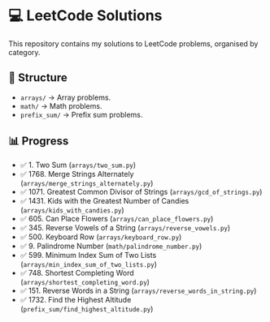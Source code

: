 # 💻 LeetCode Solutions

This repository contains my solutions to LeetCode problems, organised by category.

## 📂 Structure

- `arrays/` → Array problems.
- `math/` → Math problems.
- `prefix_sum/` → Prefix sum problems.

## 📊 Progress

- ✅ 1. Two Sum (`arrays/two_sum.py`)
- ✅ 1768. Merge Strings Alternately (`arrays/merge_strings_alternately.py`)
- ✅ 1071. Greatest Common Divisor of Strings (`arrays/gcd_of_strings.py`)
- ✅ 1431. Kids with the Greatest Number of Candies (`arrays/kids_with_candies.py`)
- ✅ 605. Can Place Flowers (`arrays/can_place_flowers.py`)
- ✅ 345. Reverse Vowels of a String (`arrays/reverse_vowels.py`)
- ✅ 500. Keyboard Row (`arrays/keyboard_row.py`)
- ✅ 9. Palindrome Number (`math/palindrome_number.py`)
- ✅ 599. Minimum Index Sum of Two Lists (`arrays/min_index_sum_of_two_lists.py`)
- ✅ 748. Shortest Completing Word (`arrays/shortest_completing_word.py`)
- ✅ 151. Reverse Words in a String (`arrays/reverse_words_in_string.py`)
- ✅ 1732. Find the Highest Altitude (`prefix_sum/find_highest_altitude.py`)